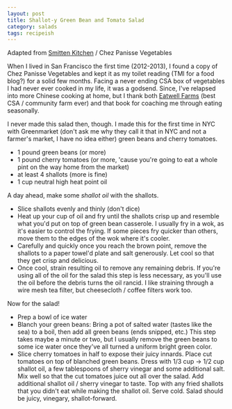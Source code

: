 ```yaml
---
layout: post
title: Shallot-y Green Bean and Tomato Salad
category: salads
tags: recipeish
---
```

Adapted from [Smitten Kitchen](https://smittenkitchen.com/2008/05/green-bean-and-cherry-tomato-salad/) / Chez Panisse Vegetables

When I lived in San Francisco the first time (2012-2013), I found a copy of Chez Panisse Vegetables and kept it as my toilet reading (TMI for a food blog?) for a solid few months. Facing a never ending CSA box of vegetables I had never ever cooked in my life, it was a godsend. Since, I've relapsed into more Chinese cooking at home, but I thank both [Eatwell Farms](http://www.eatwell.com/) (best CSA / community farm ever) and that book for coaching me through eating seasonally.

 I never made this salad then, though. I made this for the first time in NYC with Greenmarket (don't ask me why they call it that in NYC and not a farmer's market, I have no idea either) green beans and cherry tomatoes. 

- 1 pound green beans (or more)
- 1 pound cherry tomatoes (or more, 'cause you're going to eat a whole pint on the way home from the market)
- at least 4 shallots (more is fine)
- 1 cup neutral high heat  point oil

A day ahead, make some _shallot oil_ with the shallots. 
- Slice shallots evenly and thinly (don't dice)
- Heat up your cup of oil and fry until the shallots crisp up and resemble what you'd put on top of green bean casserole. I usually fry in a wok, as it's easier to control the frying. If some pieces fry quicker than others, move them to the edges of the wok where it's cooler. 
- Carefully and quickly once you reach the brown point, remove the shallots to a paper towel'd plate and salt generously. Let cool so that they get crisp and delicious. 
- Once cool, strain resulting oil to remove any remaining debris. If you're using all of the oil for the salad this step is less necessary, as you'll use the oil before the debris turns the oil rancid. I like straining through a wire mesh tea filter, but cheesecloth / coffee filters work too. 

Now for the salad! 

- Prep a bowl of ice water
- Blanch your green beans: Bring a pot of salted water (tastes like the sea) to a boil, then add all green beans (ends snipped, etc.) This step takes maybe a minute or two, but I usually remove the green beans to some ice water once they've all turned a uniform bright green color. 
- Slice cherry tomatoes in half to expose their juicy innards. Place cut tomatoes on top of blanched green beans. Dress with 1/3 cup -> 1/2 cup shallot oil, a few tablespoons of sherry vinegar and some additional salt. Mix well so that the cut tomatoes juice out all over the salad. Add additional shallot oil / sherry vinegar to taste. Top with any fried shallots that you didn't eat while making the shallot oil. Serve cold. Salad should be juicy, vinegary, shallot-forward. 
